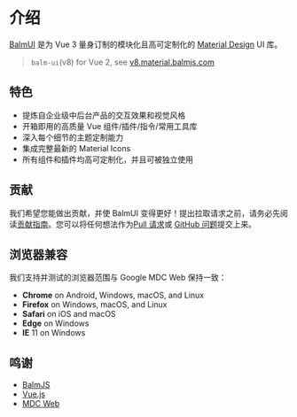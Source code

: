 # 介绍

[BalmUI](https://github.com/balmjs/balm-ui) 是为 Vue 3 量身订制的模块化且高可定制化的 [Material Design](https://material.io/) UI 库。

> `balm-ui`(v8) for Vue 2, see [v8.material.balmjs.com](https://v8.material.balmjs.com/)

## 特色

- 提炼自企业级中后台产品的交互效果和视觉风格
- 开箱即用的高质量 Vue 组件/插件/指令/常用工具库
- 深入每个细节的主题定制能力
- 集成完整最新的 Material Icons
- 所有组件和插件均高可定制化，并且可被独立使用

## 贡献

我们希望您能做出贡献，并使 BalmUI 变得更好！提出拉取请求之前，请务必先阅读[贡献指南](https://github.com/balmjs/balm-ui/blob/master/CONTRIBUTING.md)。您可以将任何想法作为[Pull 请求](https://github.com/balmjs/balm-ui/pulls)或 [GitHub 问题](https://github.com/balmjs/balm-ui/issues)提交上来。

## 浏览器兼容

我们支持并测试的浏览器范围与 Google MDC Web 保持一致：

- **Chrome** on Android, Windows, macOS, and Linux
- **Firefox** on Windows, macOS, and Linux
- **Safari** on iOS and macOS
- **Edge** on Windows
- **IE** 11 on Windows

## 鸣谢

- [BalmJS](https://balm.js.org/)
- [Vue.js](https://v3.vuejs.org/)
- [MDC Web](https://github.com/material-components/material-components-web)
